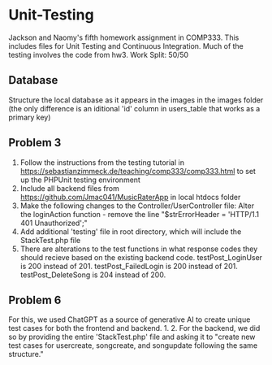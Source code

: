 # Unit-Testing
Jackson and Naomy's fifth homework assignment in COMP333. This includes files for Unit Testing and Continuous Integration. Much of the testing involves the code from hw3. 
Work Split: 50/50

## Database
Structure the local database as it appears in the images in the images folder (the only difference is an iditional 'id' column in users_table that works as a primary key)

## Problem 3
1. Follow the instructions from the testing tutorial in https://sebastianzimmeck.de/teaching/comp333/comp333.html to set up the PHPUnit testing environment
2. Include all backend files from https://github.com/Jmac041/MusicRaterApp in local htdocs folder
3. Make the following changes to the Controller/UserController file: Alter the loginAction function - remove the line "$strErrorHeader = 'HTTP/1.1 401 Unauthorized';"
4. Add additional 'testing' file in root directory, which will include the StackTest.php file
5. There are alterations to the test functions in what response codes they should recieve based on the existing backend code. testPost_LoginUser is 200 instead of 201. testPost_FailedLogin is 200 instead of 201. testPost_DeleteSong is 204 instead of 200. 


## Problem 6
For this, we used ChatGPT as a source of generative AI to create unique test cases for both the frontend and backend. 
1.
2. For the backend, we did so by providing the entire 'StackTest.php' file and asking it to "create new test cases for usercreate, songcreate, and songupdate following the same structure." 
